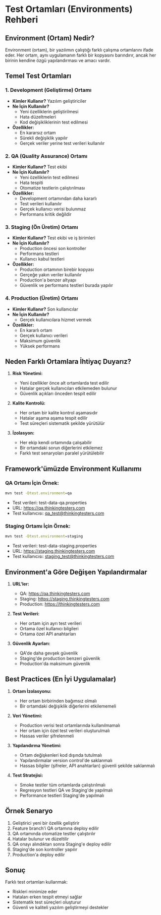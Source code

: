 # Test Ortamları (Environments) Rehberi

## Environment (Ortam) Nedir?

Environment (ortam), bir yazılımın çalıştığı farklı çalışma ortamlarını ifade eder. Her ortam, aynı uygulamanın farklı bir kopyasını barındırır, ancak her birinin kendine özgü yapılandırması ve amacı vardır.

## Temel Test Ortamları

### 1. Development (Geliştirme) Ortamı
- **Kimler Kullanır?** Yazılım geliştiriciler
- **Ne İçin Kullanılır?** 
  - Yeni özelliklerin geliştirilmesi
  - Hata düzeltmeleri
  - Kod değişikliklerinin test edilmesi
- **Özellikler:**
  - En kararsız ortam
  - Sürekli değişiklik yapılır
  - Gerçek veriler yerine test verileri kullanılır

### 2. QA (Quality Assurance) Ortamı
- **Kimler Kullanır?** Test ekibi
- **Ne İçin Kullanılır?**
  - Yeni özelliklerin test edilmesi
  - Hata tespiti
  - Otomatize testlerin çalıştırılması
- **Özellikler:**
  - Development ortamından daha kararlı
  - Test verileri kullanılır
  - Gerçek kullanıcı verisi bulunmaz
  - Performans kritik değildir

### 3. Staging (Ön Üretim) Ortamı
- **Kimler Kullanır?** Test ekibi ve iş birimleri
- **Ne İçin Kullanılır?**
  - Production öncesi son kontroller
  - Performans testleri
  - Kullanıcı kabul testleri
- **Özellikler:**
  - Production ortamının birebir kopyası
  - Gerçeğe yakın veriler kullanılır
  - Production'a benzer altyapı
  - Güvenlik ve performans testleri burada yapılır

### 4. Production (Üretim) Ortamı
- **Kimler Kullanır?** Son kullanıcılar
- **Ne İçin Kullanılır?** 
  - Gerçek kullanıcılara hizmet vermek
- **Özellikler:**
  - En kararlı ortam
  - Gerçek kullanıcı verileri
  - Maksimum güvenlik
  - Yüksek performans

## Neden Farklı Ortamlara İhtiyaç Duyarız?

1. **Risk Yönetimi:**
   - Yeni özellikler önce alt ortamlarda test edilir
   - Hatalar gerçek kullanıcıları etkilemeden bulunur
   - Güvenlik açıkları önceden tespit edilir

2. **Kalite Kontrolü:**
   - Her ortam bir kalite kontrol aşamasıdır
   - Hatalar aşama aşama tespit edilir
   - Test süreçleri sistematik şekilde yürütülür

3. **İzolasyon:**
   - Her ekip kendi ortamında çalışabilir
   - Bir ortamdaki sorun diğerlerini etkilemez
   - Farklı test senaryoları paralel yürütülebilir

## Framework'ümüzde Environment Kullanımı

### QA Ortamı İçin Örnek:
```bash
mvn test -Dtest.environment=qa
```
- Test verileri: test-data-qa.properties
- URL: https://qa.thinkingtesters.com
- Test kullanıcısı: qa_test@thinkingtesters.com

### Staging Ortamı İçin Örnek:
```bash
mvn test -Dtest.environment=staging
```
- Test verileri: test-data-staging.properties
- URL: https://staging.thinkingtesters.com
- Test kullanıcısı: staging_test@thinkingtesters.com

## Environment'a Göre Değişen Yapılandırmalar

1. **URL'ler:**
   - QA: https://qa.thinkingtesters.com
   - Staging: https://staging.thinkingtesters.com
   - Production: https://thinkingtesters.com

2. **Test Verileri:**
   - Her ortam için ayrı test verileri
   - Ortama özel kullanıcı bilgileri
   - Ortama özel API anahtarları

3. **Güvenlik Ayarları:**
   - QA'de daha gevşek güvenlik
   - Staging'de production benzeri güvenlik
   - Production'da maksimum güvenlik

## Best Practices (En İyi Uygulamalar)

1. **Ortam İzolasyonu:**
   - Her ortam birbirinden bağımsız olmalı
   - Bir ortamdaki değişiklik diğerlerini etkilememeli

2. **Veri Yönetimi:**
   - Production verisi test ortamlarında kullanılmamalı
   - Her ortam için özel test verileri oluşturulmalı
   - Hassas veriler şifrelenmeli

3. **Yapılandırma Yönetimi:**
   - Ortam değişkenleri kod dışında tutulmalı
   - Yapılandırmalar version control'de saklanmalı
   - Hassas bilgiler (şifreler, API anahtarları) güvenli şekilde saklanmalı

4. **Test Stratejisi:**
   - Smoke testler tüm ortamlarda çalıştırılmalı
   - Regresyon testleri QA ve Staging'de yapılmalı
   - Performance testleri Staging'de yapılmalı

## Örnek Senaryo

1. Geliştirici yeni bir özellik geliştirir
2. Feature branch'i QA ortamına deploy edilir
3. QA ortamında otomatize testler çalıştırılır
4. Hatalar bulunur ve düzeltilir
5. QA onayı alındıktan sonra Staging'e deploy edilir
6. Staging'de son kontroller yapılır
7. Production'a deploy edilir

## Sonuç

Farklı test ortamları kullanmak:
- Riskleri minimize eder
- Hataları erken tespit etmeyi sağlar
- Sistematik test süreçleri oluşturur
- Güvenli ve kaliteli yazılım geliştirmeyi destekler
